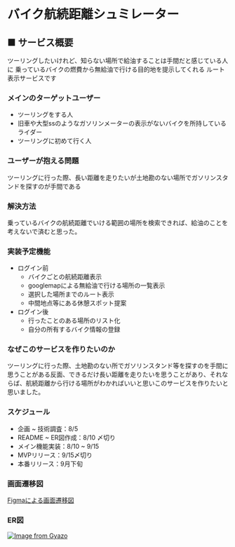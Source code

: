 # バイク航続距離シュミレーター

## ■ サービス概要
ツーリングしたいけれど、知らない場所で給油することは手間だと感じている人に
乗っているバイクの燃費から無給油で行ける目的地を提示してくれる
ルート表示サービスです

### メインのターゲットユーザー
- ツーリングをする人
- 旧車や大型ssのようなガソリンメーターの表示がないバイクを所持しているライダー
- ツーリングに初めて行く人

### ユーザーが抱える問題
ツーリングに行った際、長い距離を走りたいが土地勘のない場所でガソリンスタンドを探すのが手間である

### 解決方法
乗っているバイクの航続距離でいける範囲の場所を検索できれば、給油のことを考えないで済むと思った。

### 実装予定機能
- ログイン前
  - バイクごとの航続距離表示
  - googlemapによる無給油で行ける場所の一覧表示
  - 選択した場所までのルート表示
  - 中間地点等にある休憩スポット提案
- ログイン後
  - 行ったことのある場所のリスト化
  - 自分の所有するバイク情報の登録

### なぜこのサービスを作りたいのか
ツーリングに行った際、土地勘のない所でガソリンスタンド等を探すのを手間に思うことがある反面、できるだけ長い距離を走りたいを思うことがあり、それならば、航続距離から行ける場所がわかればいいと思いこのサービスを作りたいと思いました。

### スケジュール
  - 企画 ~ 技術調査：8/5
  -  README ~ ER図作成：8/10 〆切り
  - メイン機能実装：8/10 ~ 9/15 
  - MVPリリース：9/15〆切り
  - 本番リリース：9月下旬


### 画面遷移図
[Figmaによる画面遷移図](https://www.figma.com/file/tB9FYyamcDmlHXOAkKnisY/RUNTEQ-PF?node-id=0%3A1)


### ER図
[![Image from Gyazo](https://i.gyazo.com/3e48d8442961ac38e99e3d4a9b7d03bf.png)](https://gyazo.com/3e48d8442961ac38e99e3d4a9b7d03bf)